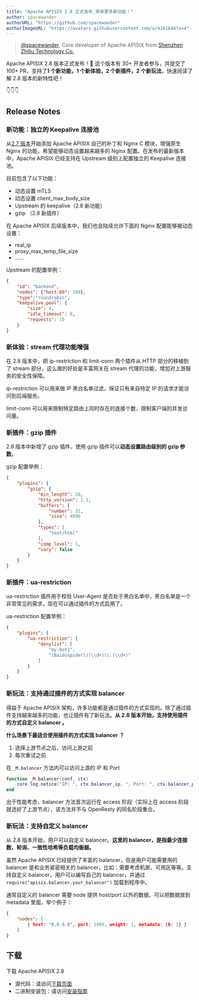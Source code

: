 ```yaml
---
title: "Apache APISIX 2.8 正式发布,带来更多新功能！"
author: spacewander
authorURL: "https://github.com/spacewander"
authorImageURL: "https://avatars.githubusercontent.com/u/4161644?v=4"
---
```

> [@spacewander](https://github.com/spacewander), Core developer of Apache APISIX from [Shenzhen Zhiliu Technology Co.](https://www.apiseven.com/)
>
<!--truncate-->

Apache APISIX 2.8 版本正式发布！🎉 这个版本有 30+ 开发者参与，共提交了 100+ PR，支持了**1 个新功能，1 个新体验，2 个新插件，2 个新玩法**，快速阅读了解 2.8 版本的新特性吧！

👇👇👇

## Release Notes

### 新功能：独立的 Keepalive 连接池

从[2.7 版本](https://apisix.apache.org/blog/2021/06/29/release-apache-apisix-2.7)开始添加 Apache APISIX 自己的补丁和 Nginx C 模块，增强原生 Nginx 的功能，希望能够动态设置越来越多的 Nginx 配置。在发布的最新版本中，Apache APISIX 已经支持在 Upstream 级别上配置独立的 Keepalive 连接池。

目前包含了以下功能：

- 动态设置 mTLS
- 动态设置 client_max_body_size
- Upstream 的 keepalive（2.8 新功能）
- gzip （2.8 新插件）

在 Apache APISIX 后续版本中，我们也会陆续允许下面的 Nginx 配置能够被动态设置：

- real_ip
- proxy_max_temp_file_size
- ……

Upstream 的配置举例：

```JSON
{
    "id": "backend",
    "nodes": {"host:80": 100},
    "type":"roundrobin",
    "keepalive_pool": {
        "size": 4,
        "idle_timeout": 8,
        "requests": 16
    }
}
```

### 新体验：stream 代理功能增强

在 2.8 版本中，把 ip-restriction 和 limit-conn 两个插件从 HTTP 部分的移植到了 stream 部分，这么做的好处是丰富网关在 stream 代理的功能，增加对上游服务的安全性保障。

ip-restriction 可以用来做 IP 黑白名单过滤，保证只有来自特定 IP 的请求才能访问到后端服务。

limit-conn 可以用来限制特定路由上同时存在的连接个数，限制客户端的并发访问量。

### 新插件：gzip 插件

2.8 版本中新增了 gzip 插件，使用 gzip 插件可以**动态设置路由级别的 gzip 参数**。

gzip 配置举例：

```JSON
{
    "plugins": {
        "gzip": {
            "min_length": 20,
            "http_version": 1.1,
            "buffers": {
                "number": 32,
                "size": 4096
            },
            "types": [
                "text/html"
            ],
            "comp_level": 1,
            "vary": false
        }
    }
}
```

### 新插件：ua-restriction

ua-restriction 插件用于校验 User-Agent 是否处于黑白名单中，黑白名单是一个非常常见的需求，现在可以通过插件的方式启用了。

ua-restriction 配置举例：

```JSON
{
    "plugins": {
        "ua-restriction": {
            "denylist": [
                "my-bot1",
                "(Baiduspider)/(\\d+)\\.(\\d+)"
            ]
        }
    }
}
```

### 新玩法：支持通过插件的方式实现 balancer

得益于 Apache APISIX 架构，许多功能都是通过插件的方式实现的。除了通过插件支持越来越多的功能，也让插件有了新玩法。**从 2.8 版本开始，支持使用插件的方式自定义 balancer 。**

**什么场景下最适合使用插件的方式实现 balancer ？**

1. 选择上游节点之后，访问上游之前
2. 每次重试之前

在 `_M.balancer` 方法内可以访问上游的 IP 和 Port

```Lua
function _M.balancer(conf, ctx)
    core.log.notice("IP: ", ctx.balancer_ip, ", Port: ", ctx.balancer_port)
end
```

出于性能考虑，balancer 方法首次运行在 access 阶段（实际上在 access 阶段就选好了上游节点），该方法并不与 OpenResty 的同名阶段重合。

### 新玩法：支持自定义 balancer

从 2.8 版本开始，用户可以自定义 balancer。**这里的 balancer，是指最少连接数、轮询、一致性哈希等负载均衡器。**

虽然 Apache APISIX 已经提供了丰富的 balancer，但是用户可能需要用的 balancer 是和业务紧密相关的 balancer，比如：需要考虑机房、可用区等等。支持自定义 balancer，用户可以编写自己的 balancer，并通过 `require("apisix.balancer.your_balancer")`  加载到程序中。

通常自定义的 balancer 需要 node 提供 host/port 以外的数据，可以把数据放到 metadata 里面，举个例子：

```JSON
{
    "nodes": [
        { host: "0.0.0.0", port: 1980, weight: 1, metadata: {b: 1} }
    ]
}
```

## 下载

下载 Apache APISIX 2.8

- 源代码：请访问[下载页面](https://apisix.apache.org/downloads/)
- 二进制安装包：请访问[安装指南](https://apisix.apache.org/zh/docs/apisix/how-to-build/)
